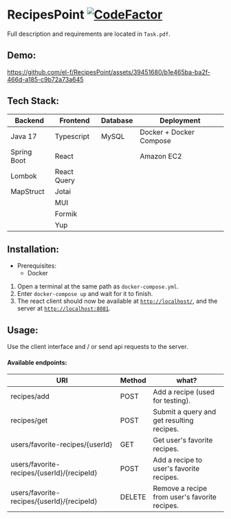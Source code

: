 # RecipesPoint [![CodeFactor](https://www.codefactor.io/repository/github/el-f/recipespoint/badge)](https://www.codefactor.io/repository/github/el-f/recipespoint)

Full description and requirements are located in `Task.pdf`.

## Demo:
https://github.com/el-f/RecipesPoint/assets/39451680/b1e465ba-ba2f-466d-a185-c9b72a73a645


## Tech Stack:

| Backend     | Frontend    | Database | Deployment              |
| ----------- | ----------- | -------- | ----------------------- |
| Java 17     | Typescript  | MySQL    | Docker + Docker Compose |
| Spring Boot | React       |          | Amazon EC2              |
| Lombok      | React Query |          |                         |
| MapStruct   | Jotai       |          |                         |
|             | MUI         |          |                         |
|             | Formik      |          |                         |
|             | Yup         |          |                         |

## Installation:

- Prerequisites:
  - Docker

1. Open a terminal at the same path as `docker-compose.yml`.
2. Enter `docker-compose up` and wait for it to finish.
3. The react client should now be available at [`http://localhost/`](http://localhost/), and the server at [`http://localhost:8081`](http://localhost:8081).

## Usage:

Use the client interface and / or send api requests to the server.

#### Available endpoints:

| URI                                        | Method | what?                                         |
| ------------------------------------------ | ------ | --------------------------------------------- |
| recipes/add                                | POST   | Add a recipe (used for testing).              |
| recipes/get                                | POST   | Submit a query and get resulting recipes.     |
| users/favorite-recipes/{userId}            | GET    | Get user's favorite recipes.                  |
| users/favorite-recipes/{userId}/{recipeId} | POST   | Add a recipe to user's favorite recipes.      |
| users/favorite-recipes/{userId}/{recipeId} | DELETE | Remove a recipe from user's favorite recipes. |
